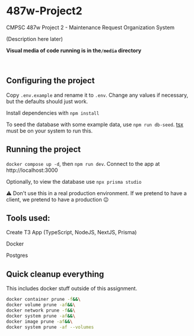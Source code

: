 # 487w-Project2
CMPSC 487w Project 2 - Maintenance Request Organization System

(Description here later)

**Visual media of code running is in the`/media` directory**

<br>

## Configuring the project
Copy `.env.example` and rename it to `.env`. Change any values if necessary, but the defaults should just work.

Install dependencies with `npm install`

To seed the database with some example data, use `npm run db-seed`. [tsx](https://tsx.is/) must be on your system to run this.

## Running the project
`docker compose up -d`, then `npm run dev`. Connect to the app at http://localhost:3000

Optionally, to view the database use `npx prisma studio`

⚠️ Don't use this in a real production environment. If we pretend to have a client, we pretend to have a production 😉



## Tools used:
Create T3 App (TypeScript, NodeJS, NextJS, Prisma)

Docker

Postgres


## Quick cleanup everything
This includes docker stuff outside of this assignment.
```sh
docker container prune -f&&\
docker volume prune -af&&\
docker network prune -f&&\
docker system prune -af&&\
docker image prune -af&&\
docker system prune -af --volumes
```

